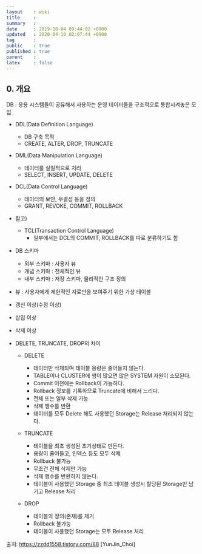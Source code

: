 ```yaml
---
layout    : wiki
title     : 
summary   : 
date      : 2019-10-04 09:44:02 +0900
updated   : 2020-04-10 02:07:44 +0900
tag       : 
public    : true
published : true
parent    : 
latex     : false
---
```


## 0. 개요
DB : 응용 시스템들이 공유해서 사용하는 운영 데이터들을 구조적으로 통합시켜놓은 모임


- DDL(Data Definition Language)
	- DB 구축 목적
	- CREATE, ALTER, DROP, TRUNCATE
- DML(Data Manipulation Language)
	- 데이터를 실질적으로 처리
	- SELECT, INSERT, UPDATE, DELETE
- DCL(Data Control Language)
	- 데이터의 보안, 무결성 등을 정의
	- GRANT, REVOKE, COMMIT, ROLLBACK
 
- 참고)
	- TCL(Transaction Control Language)
		- 일부에서는 DCL의 COMMIT, ROLLBACK를 따로 분류하기도 함

- DB 스키마
	- 외부 스키마 : 사용자 뷰
	- 개념 스키마 : 전체적인 뷰
	- 내부 스키마 : 저장 스키마, 물리적인 구조 정의

- 뷰 : 사용자에게 제한적인 자료만을 보여주기 위한 가상 테이블

- 갱신 이상(수정 이상)
- 삽입 이상
- 삭제 이상

- DELETE, TRUNCATE, DROP의 차이
	- DELETE
		- 데이터만 삭제되며 테이블 용량은 줄어들지 않는다.
		- TABLE이나 CLUSTER에 행이 많으면 많은 SYSTEM 자원이 소모된다.
		- Commit 이전에는 Rollback이 가능하다.
		- Rollback 정보를 기록하므로 Truncate에 비해서 느리다.
		- 전체 또는 일부 삭제 가능
		- 삭제 행수를 반환
		- 데이터를 모두 Delete 해도 사용했던 Storage는 Release 처리되지 않는다.

	- TRUNCATE
		- 테이블을 최초 생성된 초기상태로 만든다.
		- 용량이 줄어들고, 인덱스 등도 모두 삭제
		- Rollback 불가능
		- 무조건 전체 삭제만 가능
		- 삭제 행수를 반환하지 않는다.
		- 테이블이 사용했던 Storage 중 최초 테이블 생성시 할당된 Storage만 남기고 Release 처리

	- DROP
		- 테이블의 정의(존재)를 제거
		- Rollback 불가능
		- 테이블이 사용했던 Storage는 모두 Release 처리



출처: https://zzdd1558.tistory.com/88 [YunJin_Choi]
